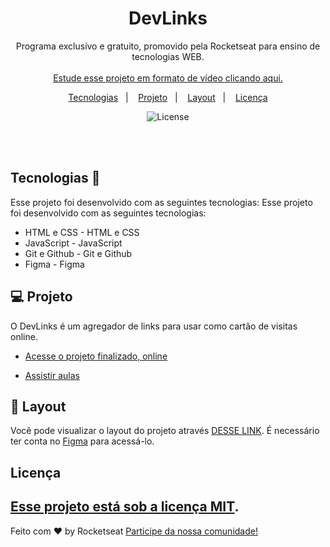 
   <h1 align="center">  </h1>	<h1 align="center"> DevLinks </h1>
   <p align="center">	<p align="center">
Programa exclusivo e gratuito, promovido pela Rocketseat para ensino de tecnologias WEB. <br/> <br/>
<a href="https://lp.rocketseat.com.br/devlinks/inscricao?utm_source=github&utm_medium=descricao&utm_campaign=capture-devlinks&utm_term=organic&utm_content=descricao-github-mayk-brito">Estude esse projeto em formato de vídeo clicando aqui.</a>	
</p>	</p>
   <p align="center">	<p align="center">
  <a href="#-tecnologias">Tecnologias</a>&nbsp;&nbsp;&nbsp;|&nbsp;&nbsp;&nbsp;	  
  <a href="#-projeto">Projeto</a>&nbsp;&nbsp;&nbsp;|&nbsp;&nbsp;&nbsp;	  
  <a href="#-layout">Layout</a>&nbsp;&nbsp;&nbsp;|&nbsp;&nbsp;&nbsp;	  
  <a href="#memo-licença">Licença</a>	  
</p>	</p>
   <p align="center">	<p align="center">
  <img alt="License" src="https://img.shields.io/static/v1?label=license&message=MIT&color=49AA26&labelColor=000000">	  
</p>	</p>
<br>	<br>
   

## Tecnologias	 🚀 
Esse projeto foi desenvolvido com as seguintes tecnologias:	Esse projeto foi desenvolvido com as seguintes tecnologias:


- HTML e CSS	- HTML e CSS
- JavaScript	- JavaScript
- Git e Github	- Git e Github
- Figma	- Figma
## 💻 Projeto	


O DevLinks é um agregador de links para usar como cartão de visitas online.	


- [Acesse o projeto finalizado, online](https://maykbrito.github.io/devlinks)

- [Assistir aulas](https://lp.rocketseat.com.br/devlinks/inscricao?utm_source=github&utm_medium=descricao&utm_campaign=capture-devlinks&utm_term=organic&utm_content=descricao-github-mayk-brito)

## 🔖 Layout	


Você pode visualizar o layout do projeto através [DESSE LINK](https://www.figma.com/community/file/1187422022288947321). É necessário ter conta no [Figma](https://figma.com) para acessá-lo.
## Licença
[Esse projeto está sob a licença MIT]().
---
Feito com ♥ by Rocketseat   [Participe da nossa comunidade!](https://discord.gg/rocketseat)
